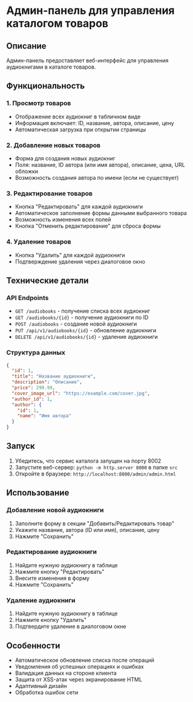 # Админ-панель для управления каталогом товаров

## Описание

Админ-панель предоставляет веб-интерфейс для управления аудиокнигами в каталоге товаров.

## Функциональность

### 1. Просмотр товаров
- Отображение всех аудиокниг в табличном виде
- Информация включает: ID, название, автора, описание, цену
- Автоматическая загрузка при открытии страницы

### 2. Добавление новых товаров
- Форма для создания новых аудиокниг
- Поля: название, ID автора (или имя автора), описание, цена, URL обложки
- Возможность создания автора по имени (если не существует)

### 3. Редактирование товаров
- Кнопка "Редактировать" для каждой аудиокниги
- Автоматическое заполнение формы данными выбранного товара
- Возможность изменения всех полей
- Кнопка "Отменить редактирование" для сброса формы

### 4. Удаление товаров
- Кнопка "Удалить" для каждой аудиокниги
- Подтверждение удаления через диалоговое окно

## Технические детали

### API Endpoints
- `GET /audiobooks` - получение списка всех аудиокниг
- `GET /audiobooks/{id}` - получение аудиокниги по ID
- `POST /audiobooks` - создание новой аудиокниги
- `PUT /api/v1/audiobooks/{id}` - обновление аудиокниги
- `DELETE /api/v1/audiobooks/{id}` - удаление аудиокниги

### Структура данных
```json
{
  "id": 1,
  "title": "Название аудиокниги",
  "description": "Описание",
  "price": 299.99,
  "cover_image_url": "https://example.com/cover.jpg",
  "author_id": 1,
  "author": {
    "id": 1,
    "name": "Имя автора"
  }
}
```

## Запуск

1. Убедитесь, что сервис каталога запущен на порту 8002
2. Запустите веб-сервер: `python -m http.server 8000` в папке `src`
3. Откройте в браузере: `http://localhost:8000/admin/admin.html`

## Использование

### Добавление новой аудиокниги
1. Заполните форму в секции "Добавить/Редактировать товар"
2. Укажите название, автора (ID или имя), описание, цену
3. Нажмите "Сохранить"

### Редактирование аудиокниги
1. Найдите нужную аудиокнигу в таблице
2. Нажмите кнопку "Редактировать"
3. Внесите изменения в форму
4. Нажмите "Сохранить"

### Удаление аудиокниги
1. Найдите нужную аудиокнигу в таблице
2. Нажмите кнопку "Удалить"
3. Подтвердите удаление в диалоговом окне

## Особенности

- Автоматическое обновление списка после операций
- Уведомления об успешных операциях и ошибках
- Валидация данных на стороне клиента
- Защита от XSS-атак через экранирование HTML
- Адаптивный дизайн
- Обработка ошибок сети


